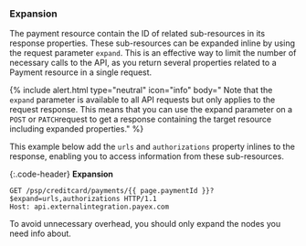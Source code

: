 ### Expansion

The payment resource contain the ID of related sub-resources in its response
properties. These sub-resources can be expanded inline by using the request
parameter `expand`. This is an effective way to limit the number of necessary
calls to the API, as you return several properties related to a Payment resource
in a single request.

{% include alert.html type="neutral" icon="info" body="
Note that the `expand` parameter is available to all API requests but only
applies to the request response. This means that you can use the expand
parameter on a `POST`  or `PATCH`request to get a response containing the target
resource including expanded properties." %}

This example below add the `urls` and `authorizations` property inlines to the
response, enabling you to access information from these sub-resources.

{:.code-header}
**Expansion**

```http
GET /psp/creditcard/payments/{{ page.paymentId }}?$expand=urls,authorizations HTTP/1.1
Host: api.externalintegration.payex.com
```

To avoid unnecessary overhead, you should only expand the nodes you need info
about.
